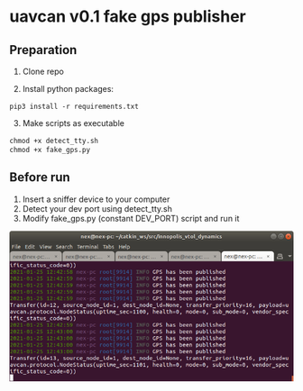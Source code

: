 # uavcan v0.1 fake gps publisher

## Preparation

1. Clone repo

2. Install python packages:
```
pip3 install -r requirements.txt
```

3. Make scripts as executable
```
chmod +x detect_tty.sh
chmod +x fake_gps.py
```

## Before run

1. Insert a sniffer device to your computer
2. Detect your dev port using detect_tty.sh
3. Modify fake_gps.py (constant DEV_PORT) script and run it

![alt text](https://github.com/PonomarevDA/uavcan_0_1_fake_gps_publisher/blob/master/img/example.png?raw=true)
